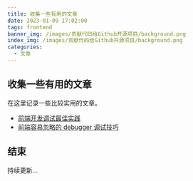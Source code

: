 ```yaml
---
title: 收集一些有用的文章
date: 2023-01-09 17:02:00
tags: frontend   
banner_img: /images/贡献代码给Github开源项目/background.png
index_img: /images/贡献代码给Github开源项目/background.png
categories: 
  - 文章 
---
```


## 收集一些有用的文章  

在这里记录一些比较实用的文章。   

- [前端开发调试最佳实践](https://zhuanlan.zhihu.com/p/460238207)  
- [前端容易忽略的 debugger 调试技巧](https://mp.weixin.qq.com/s/VOoDHqIo4gh3scHVNxk3lA)  
## 结束  

持续更新...  